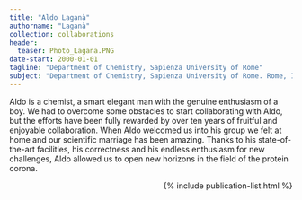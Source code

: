 ```yaml
---
title: "Aldo Laganà"
authorname: "Laganà"
collection: collaborations
header:
  teaser: Photo_Lagana.PNG
date-start: 2000-01-01
tagline: "Department of Chemistry, Sapienza University of Rome"
subject: "Department of Chemistry, Sapienza University of Rome. Rome, Italy"
---
```


<p align= "justify">

Aldo is a chemist, a smart elegant man with the genuine enthusiasm of a boy. We had to overcome some obstacles to start collaborating with Aldo, but the efforts have been fully rewarded by over ten years of fruitful and enjoyable collaboration. When Aldo welcomed us into his group we felt at home and our scientific marriage has been amazing. Thanks to his state-of-the-art facilities, his correctness and his endless enthusiasm for new challenges, Aldo allowed us to open new horizons in the field of the protein corona. 

<div style="text-align: right"> 

{% include publication-list.html %}
